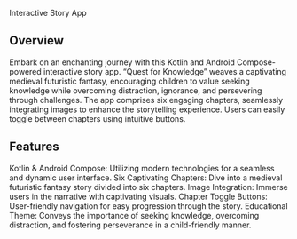 Interactive Story App
## Overview
Embark on an enchanting journey with this Kotlin and Android Compose-powered interactive story app. “Quest for Knowledge” weaves a captivating medieval futuristic fantasy, encouraging children to value seeking knowledge while overcoming distraction, ignorance, and persevering through challenges. The app comprises six engaging chapters, seamlessly integrating images to enhance the storytelling experience. Users can easily toggle between chapters using intuitive buttons.

## Features

Kotlin & Android Compose: Utilizing modern technologies for a seamless and dynamic user interface.
Six Captivating Chapters: Dive into a medieval futuristic fantasy story divided into six chapters.
Image Integration: Immerse users in the narrative with captivating visuals.
Chapter Toggle Buttons: User-friendly navigation for easy progression through the story.
Educational Theme: Conveys the importance of seeking knowledge, overcoming distraction, and fostering perseverance in a child-friendly manner.
